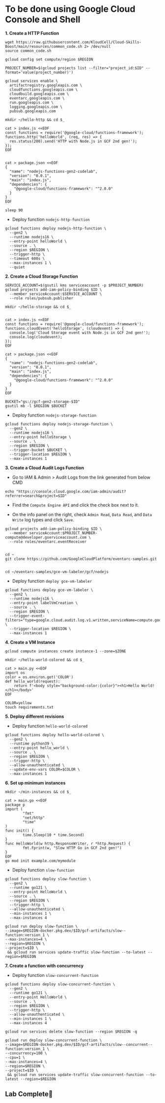 # **To be done using Google Cloud Console and Shell**

**1. Create a HTTP Function**
```
wget https://raw.githubusercontent.com/KloudCell/Cloud-Skills-Boost/main/resources/common_code.sh 2> /dev/null
source common_code.sh

gcloud config set compute/region $REGION

PROJECT_NUMBER=$(gcloud projects list --filter="project_id:$ID" --format='value(project_number)')

gcloud services enable \
  artifactregistry.googleapis.com \
  cloudfunctions.googleapis.com \
  cloudbuild.googleapis.com \
  eventarc.googleapis.com \
  run.googleapis.com \
  logging.googleapis.com \
  pubsub.googleapis.com

mkdir ~/hello-http && cd $_

cat > index.js <<EOF
const functions = require('@google-cloud/functions-framework');
functions.http('helloWorld', (req, res) => {
  res.status(200).send('HTTP with Node.js in GCF 2nd gen!');
});
EOF


cat > package.json <<EOF
{
  "name": "nodejs-functions-gen2-codelab",
  "version": "0.0.1",
  "main": "index.js",
  "dependencies": {
    "@google-cloud/functions-framework": "^2.0.0"
  }
}
EOF

sleep 90
```
- Deploy function `nodejs-http-function`
```
gcloud functions deploy nodejs-http-function \
  --gen2 \
  --runtime nodejs16 \
  --entry-point helloWorld \
  --source . \
  --region $REGION \
  --trigger-http \
  --timeout 600s \
  --max-instances 1 \
  --quiet
```

**2. Create a Cloud Storage Function**

```
SERVICE_ACCOUNT=$(gsutil kms serviceaccount -p $PROJECT_NUMBER)
gcloud projects add-iam-policy-binding $ID \
  --member serviceAccount:$SERVICE_ACCOUNT \
  --role roles/pubsub.publisher

mkdir ~/hello-storage && cd $_


cat > index.js <<EOF
const functions = require('@google-cloud/functions-framework');
functions.cloudEvent('helloStorage', (cloudevent) => {
  console.log('Cloud Storage event with Node.js in GCF 2nd gen!');
  console.log(cloudevent);
});
EOF

cat > package.json <<EOF
{
  "name": "nodejs-functions-gen2-codelab",
  "version": "0.0.1",
  "main": "index.js",
  "dependencies": {
    "@google-cloud/functions-framework": "^2.0.0"
  }
}
EOF

BUCKET="gs://gcf-gen2-storage-$ID"
gsutil mb -l $REGION $BUCKET
```
- Deploy function `nodejs-storage-function`
```
gcloud functions deploy nodejs-storage-function \
  --gen2 \
  --runtime nodejs16 \
  --entry-point helloStorage \
  --source . \
  --region $REGION \
  --trigger-bucket $BUCKET \
  --trigger-location $REGION \
  --max-instances 1
```

**3. Create a Cloud Audit Logs Function**
- Go to IAM & Admin > Audit Logs from the link generated from below CMD

```
echo "https://console.cloud.google.com/iam-admin/audit?referrer=search&project=$ID"
```

- Find the `Compute Engine API` and click the check box next to it.

- On the info panel on the right, check `Admin Read`, `Data Read`, and `Data Write` log types and click `Save`.

```
gcloud projects add-iam-policy-binding $ID \
  --member serviceAccount:$PROJECT_NUMBER-compute@developer.gserviceaccount.com \
  --role roles/eventarc.eventReceiver


cd ~
git clone https://github.com/GoogleCloudPlatform/eventarc-samples.git


cd ~/eventarc-samples/gce-vm-labeler/gcf/nodejs
```
- Deploy function `deploy gce-vm-labeler`
```
gcloud functions deploy gce-vm-labeler \
  --gen2 \
  --runtime nodejs16 \
  --entry-point labelVmCreation \
  --source . \
  --region $REGION \
  --trigger-event-filters="type=google.cloud.audit.log.v1.written,serviceName=compute.googleapis.com,methodName=beta.compute.instances.insert" \
  --trigger-location $REGION \
  --max-instances 1
```

**4. Create a VM Instance**
```
gcloud compute instances create instance-1 --zone=$ZONE

mkdir ~/hello-world-colored && cd $_

cat > main.py <<EOF
import os
color = os.environ.get('COLOR')
def hello_world(request):
    return f'<body style="background-color:{color}"><h1>Hello World!</h1></body>'
EOF

COLOR=yellow
touch requirements.txt
```

**5. Deploy different revisions**
- Deploy function `hello-world-colored`
```
gcloud functions deploy hello-world-colored \
  --gen2 \
  --runtime python39 \
  --entry-point hello_world \
  --source . \
  --region $REGION \
  --trigger-http \
  --allow-unauthenticated \
  --update-env-vars COLOR=$COLOR \
  --max-instances 1
```

**6. Set up minimum instances**
```
mkdir ~/min-instances && cd $_

cat > main.go <<EOF
package p
import (
        "fmt"
        "net/http"
        "time"
)
func init() {
        time.Sleep(10 * time.Second)
}
func HelloWorld(w http.ResponseWriter, r *http.Request) {
        fmt.Fprint(w, "Slow HTTP Go in GCF 2nd gen!")
}
EOF
go mod init example.com/mymodule
```

- Deploy function `slow-function`
```
gcloud functions deploy slow-function \
  --gen2 \
  --runtime go121 \
  --entry-point HelloWorld \
  --source . \
  --region $REGION \
  --trigger-http \
  --allow-unauthenticated \
  --min-instances 1 \
  --max-instances 4 

gcloud run deploy slow-function \
--image=$REGION-docker.pkg.dev/$ID/gcf-artifacts/slow--function:version_1 \
--max-instances=4 \
--region=$REGION \
--project=$ID \
 && gcloud run services update-traffic slow-function --to-latest --region=$REGION
```

**7. Create a function with concurrency**
- Deploy function `slow-concurrent-function`
```
gcloud functions deploy slow-concurrent-function \
  --gen2 \
  --runtime go121 \
  --entry-point HelloWorld \
  --source . \
  --region $REGION \
  --trigger-http \
  --allow-unauthenticated \
  --min-instances 1 \
  --max-instances 4

gcloud run services delete slow-function --region $REGION -q

gcloud run deploy slow-concurrent-function \
--image=$REGION-docker.pkg.dev/$ID/gcf-artifacts/slow--concurrent--function:version_1 \
--concurrency=100 \
--cpu=1 \
--max-instances=4 \
--region=$REGION \
--project=$ID \
 && gcloud run services update-traffic slow-concurrent-function --to-latest --region=$REGION
```

## Lab Complete🎉